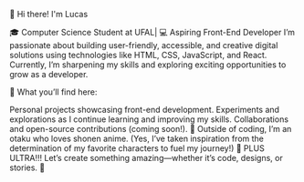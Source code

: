 👋 Hi there! I'm Lucas

🎓 Computer Science Student at UFAL| 💻 Aspiring Front-End Developer
I’m passionate about building user-friendly, accessible, and creative digital solutions using technologies like HTML, CSS, JavaScript, and React. Currently, I’m sharpening my skills and exploring exciting opportunities to grow as a developer.

🌟 What you’ll find here:

Personal projects showcasing front-end development.
Experiments and explorations as I continue learning and improving my skills.
Collaborations and open-source contributions (coming soon!).
🧡 Outside of coding, I’m an otaku who loves shonen anime. (Yes, I’ve taken inspiration from the determination of my favorite characters to fuel my journey!)
🧡 PLUS ULTRA!!!
Let’s create something amazing—whether it’s code, designs, or stories. 🚀
